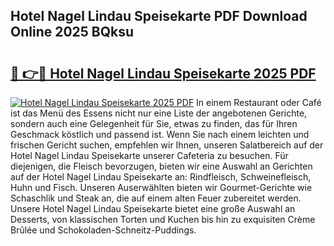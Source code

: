 ## Hotel Nagel Lindau Speisekarte PDF Download Online 2025 BQksu

# <h2><a href="http://gcb41y.nevu.top/?p=Hotel+Nagel+Lindau+Speisekarte">🔗 👉🔴 Hotel Nagel Lindau Speisekarte 2025 PDF</a></h2>

[![Hotel Nagel Lindau Speisekarte 2025 PDF](https://i.imgur.com/dBaPXMq.png)](http://gcb41y.nevu.top/?p=Hotel+Nagel+Lindau+Speisekarte)
In einem Restaurant oder Café ist das Menü des Essens nicht nur eine Liste der angebotenen Gerichte, sondern auch eine Gelegenheit für Sie, etwas zu finden, das für Ihren Geschmack köstlich und passend ist. Wenn Sie nach einem leichten und frischen Gericht suchen, empfehlen wir Ihnen, unseren Salatbereich auf der Hotel Nagel Lindau Speisekarte unserer Cafeteria zu besuchen. Für diejenigen, die Fleisch bevorzugen, bieten wir eine Auswahl an Gerichten auf der Hotel Nagel Lindau Speisekarte an: Rindfleisch, Schweinefleisch, Huhn und Fisch. Unseren Auserwählten bieten wir Gourmet-Gerichte wie Schaschlik und Steak an, die auf einem alten Feuer zubereitet werden. Unsere Hotel Nagel Lindau Speisekarte bietet eine große Auswahl an Desserts, von klassischen Torten und Kuchen bis hin zu exquisiten Crème Brûlée und Schokoladen-Schneitz-Puddings.
